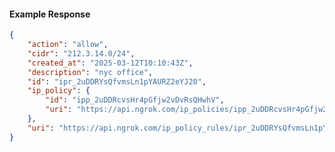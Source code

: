 <!-- Code generated for API Clients. DO NOT EDIT. -->

#### Example Response

```json
{
	"action": "allow",
	"cidr": "212.3.14.0/24",
	"created_at": "2025-03-12T10:10:43Z",
	"description": "nyc office",
	"id": "ipr_2uDDRYsQfvmsLn1pYAURZ2eYJ20",
	"ip_policy": {
		"id": "ipp_2uDDRcvsHr4pGfjw2vDvRsQHwhV",
		"uri": "https://api.ngrok.com/ip_policies/ipp_2uDDRcvsHr4pGfjw2vDvRsQHwhV"
	},
	"uri": "https://api.ngrok.com/ip_policy_rules/ipr_2uDDRYsQfvmsLn1pYAURZ2eYJ20"
}
```
